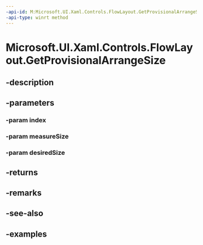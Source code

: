 ```yaml
---
-api-id: M:Microsoft.UI.Xaml.Controls.FlowLayout.GetProvisionalArrangeSize(System.Int32,Windows.Foundation.Size,Windows.Foundation.Size)
-api-type: winrt method
---
```


<!-- Method syntax.
virtual protected Size FlowLayout.GetProvisionalArrangeSize(Int32 index, Size measureSize, Size desiredSize)
-->

# Microsoft.UI.Xaml.Controls.FlowLayout.GetProvisionalArrangeSize

## -description

## -parameters
### -param index

### -param measureSize

### -param desiredSize

## -returns

## -remarks

## -see-also

## -examples

